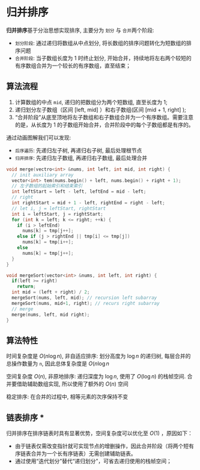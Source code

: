 # 归并排序

**归并排序**基于分治思想实现排序, 主要分为 `划分` 与 `合并`两个阶段:

- `划分阶段`: 通过递归将数组从中点划分, 将长数组的排序问题转化为短数组的排序问题
- `合并阶段`: 当子数组长度为 1 时终止划分, 开始合并，持续地将左右两个较短的有序数组合并为一个较长的有序数组，直至结束；

## 算法流程

1. 计算数组的中点 `mid`, 递归的把数组分为两个短数组, 直至长度为 1;
2. 递归划分左子数组（区间 [left, mid] ）和右子数组(区间 [mid + 1, right] );
3. “合并阶段”从底至顶地将左子数组和右子数组合并为一个有序数组。需要注意的是，从长度为 1 的子数组开始合并，合并阶段中的每个子数组都是有序的。

通过动画图解我们可以发现:

- `后序遍历`: 先递归左子树, 再递归右子树, 最后处理根节点
- `归并排序`: 先递归左子数组, 再递归右子数组, 最后处理合并

```cpp
void merge(vectro<int> &nums, int left, int mid, int right) {
  // init auxiliary array
  vector<int> tem(nums.begin() + left, nums.begin() + right + 1);
  // 左子数组的起始索引和结束索引
  int leftStart = left - left, leftEnd = mid - left;
  // right
  int rightStart = mid + 1 - left, rightEnd = right - left;
  // let i, j = leftStart, rightStart
  int i = leftStart, j = rightStart;
  for (int k = left; k <= right; ++k) {
    if (i > leftEnd)
      nums[k] = tmp[j++];
    else if (j > rightEnd || tmp[i] <= tmp[j])
      nums[k] = tmp[i++];
    else
      nums[k] = tmp[j++];
  }
}

void mergeSort(vector<int> &nums, int left, int right) {
  if(left >= right)
    return;
  int mid = (left + right) / 2;
  mergeSort(nums, left, mid); // recursion left subarray
  mergeSort(nums, mid+1, right); // recurs right subarray
  // merge
  merge(nums, left, mid right);
}
```

## 算法特性

时间复杂度是 $O(n\log{n})$, 非自适应排序: 划分高度为 $\log{n}$ 的递归树, 每层合并的总操作数量为 `n`, 因此总体复杂度是 $O(n\log{n}$

空间复杂度 $O(n)$, 非原地排序: 递归深度为 $\log{n}$, 使用了 $O(\log{n})$ 的栈帧空间. 合并要借助辅助数组实现, 所以使用了额外的 $O(n)$ 空间

稳定排序: 在合并的过程中, 相等元素的次序保持不变

## 链表排序 *

归并排序在排序链表时具有显著优势，空间复杂度可以优化至 $O(1)$ ，原因如下：

- 由于链表仅需改变指针就可实现节点的增删操作，因此合并阶段（将两个短有序链表合并为一个长有序链表）无需创建辅助链表。
- 通过使用“迭代划分”替代“递归划分”，可省去递归使用的栈帧空间；